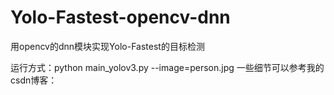 # Yolo-Fastest-opencv-dnn
用opencv的dnn模块实现Yolo-Fastest的目标检测

运行方式：python main_yolov3.py --image=person.jpg
一些细节可以参考我的csdn博客：
